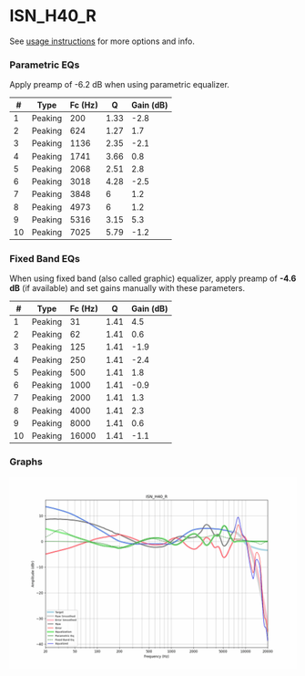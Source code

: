 # ISN_H40_R
See [usage instructions](https://github.com/jaakkopasanen/AutoEq#usage) for more options and info.

### Parametric EQs
Apply preamp of -6.2 dB when using parametric equalizer.

|   # | Type    |   Fc (Hz) |    Q |   Gain (dB) |
|-----|---------|-----------|------|-------------|
|   1 | Peaking |       200 | 1.33 |        -2.8 |
|   2 | Peaking |       624 | 1.27 |         1.7 |
|   3 | Peaking |      1136 | 2.35 |        -2.1 |
|   4 | Peaking |      1741 | 3.66 |         0.8 |
|   5 | Peaking |      2068 | 2.51 |         2.8 |
|   6 | Peaking |      3018 | 4.28 |        -2.5 |
|   7 | Peaking |      3848 | 6    |         1.2 |
|   8 | Peaking |      4973 | 6    |         1.2 |
|   9 | Peaking |      5316 | 3.15 |         5.3 |
|  10 | Peaking |      7025 | 5.79 |        -1.2 |

### Fixed Band EQs
When using fixed band (also called graphic) equalizer, apply preamp of **-4.6 dB** (if available) and set gains manually with these parameters.

|   # | Type    |   Fc (Hz) |    Q |   Gain (dB) |
|-----|---------|-----------|------|-------------|
|   1 | Peaking |        31 | 1.41 |         4.5 |
|   2 | Peaking |        62 | 1.41 |         0.6 |
|   3 | Peaking |       125 | 1.41 |        -1.9 |
|   4 | Peaking |       250 | 1.41 |        -2.4 |
|   5 | Peaking |       500 | 1.41 |         1.8 |
|   6 | Peaking |      1000 | 1.41 |        -0.9 |
|   7 | Peaking |      2000 | 1.41 |         1.3 |
|   8 | Peaking |      4000 | 1.41 |         2.3 |
|   9 | Peaking |      8000 | 1.41 |         0.6 |
|  10 | Peaking |     16000 | 1.41 |        -1.1 |

### Graphs
![](./ISN_H40_R.png)
